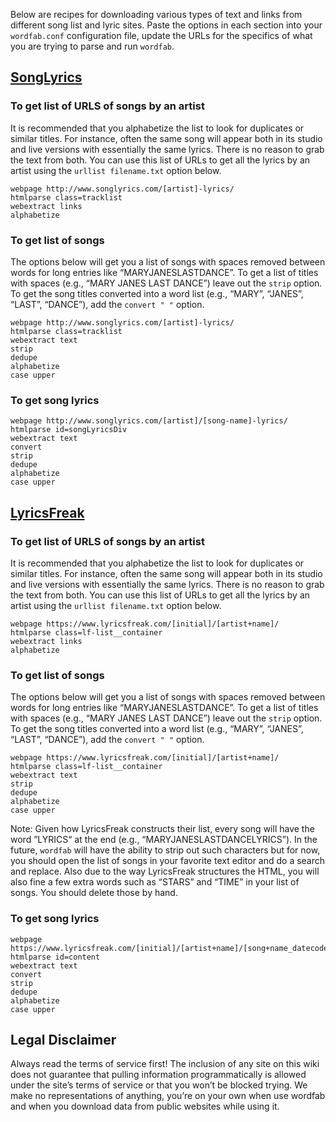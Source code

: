 Below are recipes for downloading various types of text and links from different song list and lyric sites. Paste the options in each section into your `wordfab.conf` configuration file, update the URLs for the specifics of what you are trying to parse and run `wordfab`.

## [SongLyrics](http://songlyrics.com)

### To get list of URLS of songs by an artist

It is recommended that you alphabetize the list to look for duplicates or similar titles. For instance, often the same song will appear both in its studio and live versions with essentially the same lyrics. There is no reason to grab the text from both. You can use this list of URLs to get all the lyrics by an artist using the `urllist filename.txt` option below.
```
webpage http://www.songlyrics.com/[artist]-lyrics/
htmlparse class=tracklist
webextract links
alphabetize
```

### To get list of songs

The options below will get you a list of songs with spaces removed between words for long entries like “MARYJANESLASTDANCE”. To get a list of titles with spaces (e.g., “MARY JANES LAST DANCE”) leave out the `strip` option. To get the song titles converted into a word list (e.g., “MARY”, “JANES”, “LAST”, “DANCE”), add the `convert " "` option.
```
webpage http://www.songlyrics.com/[artist]-lyrics/
htmlparse class=tracklist
webextract text
strip
dedupe
alphabetize
case upper
```

### To get song lyrics
```
webpage http://www.songlyrics.com/[artist]/[song-name]-lyrics/
htmlparse id=songLyricsDiv
webextract text
convert
strip
dedupe
alphabetize
case upper
```

## [LyricsFreak](https://www.lyricsfreak.com)

### To get list of URLS of songs by an artist

It is recommended that you alphabetize the list to look for duplicates or similar titles. For instance, often the same song will appear both in its studio and live versions with essentially the same lyrics. There is no reason to grab the text from both. You can use this list of URLs to get all the lyrics by an artist using the `urllist filename.txt` option below.
```
webpage https://www.lyricsfreak.com/[initial]/[artist+name]/
htmlparse class=lf-list__container
webextract links
alphabetize
```

### To get list of songs

The options below will get you a list of songs with spaces removed between words for long entries like “MARYJANESLASTDANCE”. To get a list of titles with spaces (e.g., “MARY JANES LAST DANCE”) leave out the `strip` option. To get the song titles converted into a word list (e.g., “MARY”, “JANES”, “LAST”, “DANCE”), add the `convert " "` option.
```
webpage https://www.lyricsfreak.com/[initial]/[artist+name]/
htmlparse class=lf-list__container
webextract text
strip
dedupe
alphabetize
case upper
```
Note: Given how LyricsFreak constructs their list, every song will have the word ”LYRICS“ at the end (e.g., “MARYJANESLASTDANCELYRICS”). In the future, `wordfab` will have the ability to strip out such characters but for now, you should open the list of songs in your favorite text editor and do a search and replace. Also due to the way LyricsFreak structures the HTML, you will also fine a few extra words such as “STARS” and “TIME” in your list of songs. You should delete those by hand.

### To get song lyrics
```
webpage https://www.lyricsfreak.com/[initial]/[artist+name]/[song+name_datecode]
htmlparse id=content
webextract text
convert
strip
dedupe
alphabetize
case upper
```

## Legal Disclaimer

Always read the terms of service first! The inclusion of any site on this wiki does not guarantee that pulling information programmatically is allowed under the site’s terms of service or that you won’t be blocked trying. We make no representations of anything, you’re on your own when use wordfab and when you download data from public websites while using it.
